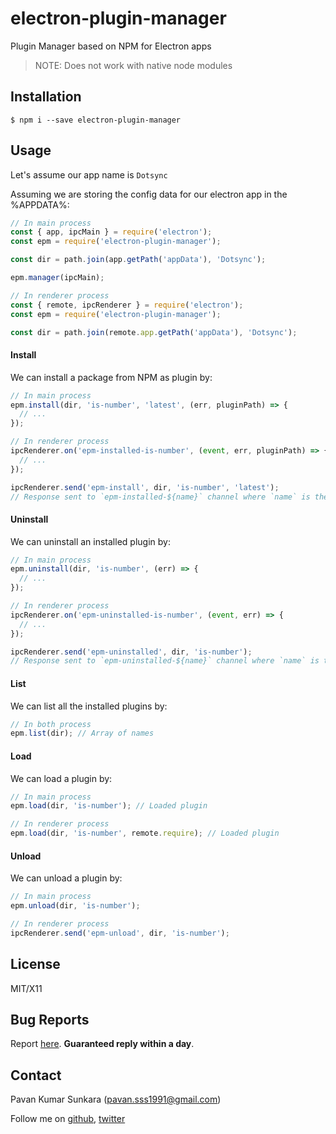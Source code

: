 # electron-plugin-manager

Plugin Manager based on NPM for Electron apps

> NOTE: Does not work with native node modules

## Installation

```
$ npm i --save electron-plugin-manager
```

## Usage

Let's assume our app name is `Dotsync`

Assuming we are storing the config data for our electron app in the %APPDATA%:

```js
// In main process
const { app, ipcMain } = require('electron');
const epm = require('electron-plugin-manager');

const dir = path.join(app.getPath('appData'), 'Dotsync');

epm.manager(ipcMain);
```

```js
// In renderer process
const { remote, ipcRenderer } = require('electron');
const epm = require('electron-plugin-manager');

const dir = path.join(remote.app.getPath('appData'), 'Dotsync');
```

#### Install
We can install a package from NPM as plugin by:

```js
// In main process
epm.install(dir, 'is-number', 'latest', (err, pluginPath) => {
  // ...
});
```

```js
// In renderer process
ipcRenderer.on('epm-installed-is-number', (event, err, pluginPath) => {
  // ...
});

ipcRenderer.send('epm-install', dir, 'is-number', 'latest');
// Response sent to `epm-installed-${name}` channel where `name` is the plugin name
```

#### Uninstall
We can uninstall an installed plugin by:

```js
// In main process
epm.uninstall(dir, 'is-number', (err) => {
  // ...
});
```

```js
// In renderer process
ipcRenderer.on('epm-uninstalled-is-number', (event, err) => {
  // ...
});

ipcRenderer.send('epm-uninstalled', dir, 'is-number');
// Response sent to `epm-uninstalled-${name}` channel where `name` is the plugin name
```

#### List
We can list all the installed plugins by:

```js
// In both process
epm.list(dir); // Array of names
```

#### Load
We can load a plugin by:

```js
// In main process
epm.load(dir, 'is-number'); // Loaded plugin
```

```js
// In renderer process
epm.load(dir, 'is-number', remote.require); // Loaded plugin
```

#### Unload
We can unload a plugin by:

```js
// In main process
epm.unload(dir, 'is-number');
```

```js
// In renderer process
ipcRenderer.send('epm-unload', dir, 'is-number');
```

## License
MIT/X11

## Bug Reports
Report [here](http://github.com/pksunkara/electron-plugin-manager/issues). __Guaranteed reply within a day__.

## Contact
Pavan Kumar Sunkara (pavan.sss1991@gmail.com)

Follow me on [github](https://github.com/users/follow?target=pksunkara), [twitter](http://twitter.com/pksunkara)
